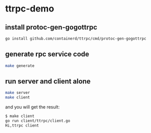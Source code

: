 # ttrpc-demo

## install protoc-gen-gogottrpc
```sh
go install github.com/containerd/ttrpc/cmd/protoc-gen-gogottrpc
```

## generate rpc service code
```sh
make generate
```

## run server and client alone
```sh
make server
make client
```
and you will get the result:
```sh
$ make client
go run client/ttrpc/client.go
Hi,ttrpc client
```